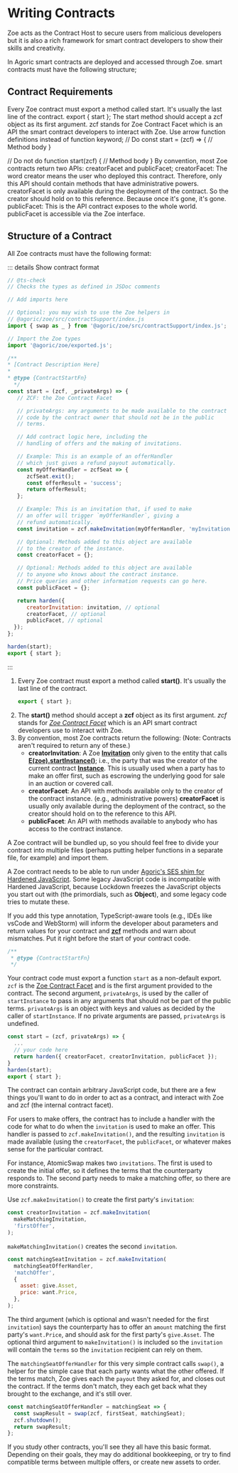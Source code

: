 # Writing Contracts

Zoe acts as the Contract Host to secure users from malicious developers but it is also a rich framework for smart contract developers to show their skills and creativity.

In Agoric smart contracts are deployed and accessed through Zoe. smart contracts must have the following structure;

## Contract Requirements

Every Zoe contract must export a method called start. It's usually the last line of the contract.
export { start }; 
The start method should accept a zcf object as its first argument. zcf stands for Zoe Contract Facet which is an API the smart contract developers to interact with Zoe.
Use arrow function definitions instead of function keyword;
// Do
const start = (zcf) => {
 // Method body
}

// Do not do
function start(zcf) {
 // Method body
}
By convention, most Zoe contracts return two APIs: creatorFacet and publicFacet;
creatorFacet: The word creator means the user who deployed this contract. Therefore, only this API should contain methods that have administrative powers. creatorFacet is only available during the deployment of the contract. So the creator should hold on to this reference. Because once it's gone, it's gone.
publicFacet: This is the API contract exposes to the whole world. publicFacet is accessible via the Zoe interface.


## Structure of a Contract

All Zoe contracts must have the following format:

::: details Show contract format
```js
// @ts-check
// Checks the types as defined in JSDoc comments

// Add imports here

// Optional: you may wish to use the Zoe helpers in
// @agoric/zoe/src/contractSupport/index.js
import { swap as _ } from '@agoric/zoe/src/contractSupport/index.js';

// Import the Zoe types
import '@agoric/zoe/exported.js';

/**
* [Contract Description Here]
*
* @type {ContractStartFn}
  */
const start = (zcf, _privateArgs) => {
   // ZCF: the Zoe Contract Facet

   // privateArgs: any arguments to be made available to the contract
   // code by the contract owner that should not be in the public
   // terms.

   // Add contract logic here, including the
   // handling of offers and the making of invitations.

   // Example: This is an example of an offerHandler
   // which just gives a refund payout automatically.
   const myOfferHandler = zcfSeat => {
      zcfSeat.exit();
      const offerResult = 'success';
      return offerResult;
   };

   // Example: This is an invitation that, if used to make
   // an offer will trigger `myOfferHandler`, giving a
   // refund automatically.
   const invitation = zcf.makeInvitation(myOfferHandler, 'myInvitation');

   // Optional: Methods added to this object are available
   // to the creator of the instance.
   const creatorFacet = {};

   // Optional: Methods added to this object are available
   // to anyone who knows about the contract instance.
   // Price queries and other information requests can go here.
   const publicFacet = {};

   return harden({
      creatorInvitation: invitation, // optional
      creatorFacet, // optional
      publicFacet, // optional
  });
};

harden(start);
export { start };
```
:::

1. Every Zoe contract must export a method called **start()**. It's usually the last line of the contract.
	```js
    export { start }; 
    ```
2. The **start()** method should accept a **zcf** object as its first argument. *zcf* stands for *[Zoe Contract Facet](/reference/zoe-api/zoe-contract-facet.md)* which is an API smart contract developers use to interact with Zoe.
3. By convention, most Zoe contracts return the following: (Note: Contracts aren't required to return any of these.)
	* **creatorInvitation**: A Zoe **[Invitation](/reference/zoe-api/zoe-data-types.md#invitation)**
    only given to the entity that calls **[E(zoe).startInstance()](/reference/zoe-api/zoe.md#e-zoe-startinstance-installation-issuerkeywordrecord-terms-privateargs)**;
    i.e., the party that was the creator of the current contract **[Instance](/reference/zoe-api/zoe-data-types.md#instance)**. 
    This is usually used when a party has to make an offer first, such as escrowing the underlying good for sale in an auction or covered call.
	* **creatorFacet**: An API with methods available only to the creator of the contract instance. (e.g., administrative powers) **creatorFacet** is usually only available during the deployment of the contract, so the creator should hold on to the reference to this API.
	* **publicFacet**: An API with methods available to anybody who has access to the contract instance.

A Zoe contract will be bundled up, so you should feel free to divide
your contract into multiple files (perhaps putting helper functions in a
separate file, for example) and import them.

A Zoe contract needs to be able to run under [Agoric's SES shim for Hardened JavaScript](https://github.com/endojs/endo/tree/master/packages/ses). Some legacy
JavaScript code is incompatible with Hardened JavaScript, because Lockdown freezes the
JavaScript objects you start out with (the primordials, such as **Object**), and some legacy code tries to
mutate these.

If you add this type annotation, TypeScript-aware tools
(e.g., IDEs like vsCode and WebStorm) will inform the developer about parameters
and return values for your contract and **[zcf](/reference/zoe-api/zoe-contract-facet.md)** methods and warn about mismatches.
Put it right before the start of your contract code.

```js
/**
 * @type {ContractStartFn}
 */
 ```
Your contract code must export a function `start` as a non-default export.
`zcf` is the [Zoe Contract Facet](/reference/zoe-api/zoe-contract-facet.md) and is
the first argument provided to the contract.
The second argument, `privateArgs`, is used by the caller of `startInstance`
to pass in any arguments that should not be part of the public terms.
`privateArgs` is an object with keys and values as decided by the caller of
`startInstance`. If no private arguments are passed, `privateArgs` is undefined.

```js
const start = (zcf, privateArgs) => {
  ...
  // your code here
  return harden({ creatorFacet, creatorInvitation, publicFacet });
}
harden(start);
export { start };
```


The contract can contain arbitrary JavaScript code, but there are a few things you'll want
to do in order to act as a contract, and interact with Zoe and zcf (the internal contract
facet).

For users to make offers, the contract has to include a handler with the
code for what to do when the `invitation` is used to make an offer. This handler is passed
to `zcf.makeInvitation()`, and the resulting `invitation` is made available (using the
`creatorFacet`, the `publicFacet`, or whatever makes sense for the particular contract.

For instance, AtomicSwap makes two `invitations`. The first is used to create the initial
offer, so it defines the terms that the counterparty responds to. The second party
needs to make a matching offer, so there are more constraints.

Use `zcf.makeInvitation()` to create the first party's `invitation`:

```js
const creatorInvitation = zcf.makeInvitation(
  makeMatchingInvitation,
  'firstOffer',
);
```

`makeMatchingInvitation()` creates the second `invitation`.

```js
const matchingSeatInvitation = zcf.makeInvitation(
  matchingSeatOfferHandler,
  'matchOffer',
  {
    asset: give.Asset,
    price: want.Price,
  },
);
```

The third argument (which is optional and wasn't needed for the first `invitation`) says
the counterparty has to offer an `amount` matching the first party's `want.Price`,
and should ask for the first party's `give.Asset`. The optional third argument to
`makeInvitation()` is included so the `invitation` will contain the `terms` so the `invitation`
recipient can rely on them.

The `matchingSeatOfferHandler` for this very simple contract calls `swap()`, a helper for
the simple case that each party wants what the other offered. If the terms match, Zoe
gives each the `payout` they asked for, and closes out the contract. If the terms don't
match, they each get back what they brought to the exchange, and it's still over.

```js
const matchingSeatOfferHandler = matchingSeat => {
  const swapResult = swap(zcf, firstSeat, matchingSeat);
  zcf.shutdown();
  return swapResult;
};
```

If you study other contracts, you'll see they all have this basic format. Depending
on their goals, they may do additional bookkeeping, or try to find compatible terms
between multiple offers, or create new assets to order.
